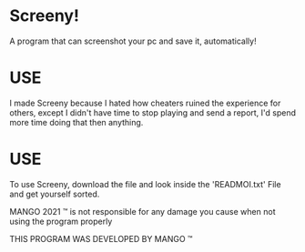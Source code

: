 # Screeny!

A program that can screenshot your pc and save it, automatically!

# USE
I made Screeny because I hated how cheaters ruined the experience for others, except I didn't have time to stop playing and send a report, I'd spend more time doing that then anything.

# USE

To use Screeny, download the file and look inside the 'READMOI.txt' File and get yourself sorted.


MANGO 2021 ™ is not responsible for any damage you cause when not using the program properly

THIS PROGRAM WAS DEVELOPED BY MANGO ™
